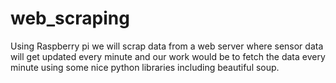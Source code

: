 # web_scraping
Using Raspberry pi we will scrap data from a web server where sensor data will get updated every minute and our work would be to fetch the data every minute using some nice python libraries including beautiful soup.
